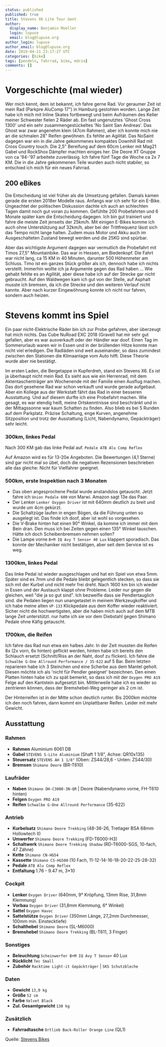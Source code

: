 ```yaml
---
status: published
published: true
title: Stevens X6 Lite Tour Gent
author:
  display_name: Benjamin Moeller
  login: lupuse
  email: blog@lupuse.org
author_login: lupuse
author_email: blog@lupuse.org
date: 2019-04-11 23:17:27 UTC
categories: [bike]
tags: [pendeln, fahrrad, bike, mdrza]
comments: []
---
```


# Vorgeschichte (mal wieder)
Wer mich kennt, dem ist bekannt, ich fahre gerne Rad. Vor geraumer Zeit ist mein Rad (Parkpre AluComp 17") in Hamburg gestohlen worden. Lange Zeit habe ich mich mit Inline Skates fortbewegt und beim Aufräumen des Keller meiner Schwester fielen 2 Räder ab.
Ein fast ungenutztes 'Ghost Cross 1300' und ein sehr zusammengestückeltes 'No Saint San Andreas'. Das Ghost war zwar angenehm klein (47cm Rahmen), aber ich konnte mich nie an die schmalen 28" Reifen gewöhnen. Es fehlte an Agilität. Das NoSaint dagegen war ein in die Jahre gekommenes kompaktes Downhill Rad mit Cross Country touch. Die 2,5" Bereifung auf dem 60cm Lenker mit Mag21 Gabel und RockShox Dämpfer machten einiges her. Die Deore XT Gruppe von ca '94-'97 arbeitete zuverlässig.
Ich fahre fünf Tage die Woche ca 2x 7 KM. Die in die Jahre gekommenen Teile wurden auch nicht stabiler, so entschied ich mich für ein neues Fahrrad.

## 200 eBikes

Die Entscheidung ist viel früher als die Umsetzung gefallen. Damals kamen gerade die ersten 2018er Modelle raus. Anfangs war ich sehr für ein E-Bike. Ungeachtet der politischen Diskussion dachte ich auch an schlechten Tagen damit noch gut voran zu kommen.
Gefühlte 200 Probefahrten und 6 Monate später kam die Entscheidung dagegen. Ich bin gut trainiert und fahre die meiste Zeit jenseits der 25km/h. Mit einigen E-Bikes komme ich auch ohne Unterstützung auf 32km/h, aber bei der Trittfrequenz lässt sich das Tempo nicht lange halten. Zudem muss Motor und Akku auch im Ausgeschalteten Zustand bewegt werden und die 25KG sind spürbar.

Aber das wichtigste Argument dagegen war vermutlich die Probefahrt mit Timos 27,5" Mountainbike. Das war in Hessen, am Biedenkopf. Die Fahrt war nicht lang, ca 15 KM in 40 Minuten, darunter 500 Höhenmeter am Schluss. Timo ist ein ganzes Stück größer als ich, dennoch habe ich nichts verstellt. Immerhin wollte ich ja Argumente gegen das Rad haben ...
Wie gehabt fehlte es an Agilität, aber diese habe ich auf der Strecke gar nicht gebraucht. Auf den Waldwegen kam ich gut von der Stelle, auf Asphalt musste ich bremsen, da ich die Strecke und den weiteren Verlauf nicht kannte. Aber nach kurzer Eingewöhnung konnte ich nicht nur fahren, sondern auch heizen.

# Stevens kommt ins Spiel

Ein paar nicht-Elektrische Räder bin ich zur Probe gefahren, aber überzeugt hat mich nichts. Das Cube NuRoad EXC 2018 (Gravel) hat mir sehr gut gefallen, aber es war ausverkauft oder der Händler war doof.
Einen Tag im Sommerurlaub waren wir in Essen und in der brüllenden Hitze konnte man nicht viel erledigen. Die Radläden sind weit auseinander, so dass zumindest zwischen den Stationen die Klimaanlage vom Auto hilft. Diese Theorie wurde aber nie bestätigt.

Im ersten Laden, die Bergetappe in Kupferdreh, stand ein Stevens X6. Es ist ja überhaupt nicht mein Rad. Es sieht aus wie ein Herrenrad, mit dem Aktentaschenträger am Wochenende mit der Familie einen Ausflug machen.
Das dort gesehene Rad war schon verkauft und wurde gerade aufgebaut. Aber ein Kollege aus der Werkstatt fährt das Rad in einer besseren Ausstattung. Und auf diesem durfte ich eine Probefahrt machen.
Wie gesagt, es war elendig heiß, meine Ortskenntnisse sind beschränkt und in der Mittagssonne war kaum Schatten zu finden. Also blieb es bei 5 Runden auf dem Parkplatz. Präzise Schaltung, enge Kurven, angenehme Sitzposition und trotz der Ausstattung (Licht, Nabendynamo, Gepäckträger) sehr leicht.

### 300km, linkes Pedal

Nach 300 KM gab das linke Pedal auf.
`Pedale ATB Alu Comp Reflex`

Auf Amazon wird es für 13-20e Angeboten. Die Bewertungen (4,1 Sterne) sind gar nicht mal so übel, doch die negativen Rezensionen beschrieben alle das gleiche: Nicht für Vielfahrer geeignet.

### 500km, erste Inspektion nach 3 Monaten

- Das oben angesprochene Pedal wurde anstandslos getauscht. Jetzt fahre ich `Union Pedale 600` von Marwi. Amazon sagt 13e das Paar.
- Der Lenker `Lenker Oxygen Driver` ist mit 640mm deutlich zu breit und wurde um 4cm gekürzt.
- Die Schaltzüge laufen in engen Bögen, da die Führung unten so ausgelegt ist. Das finde ich doof, aber ist wohl so vorgesehen.
- Die V-Brake hinten hat einen 90° Winkel, da komme ich immer mit dem Bein dran. Den muss ich bei Zeiten gegen einen 135° Winkel tauschen. Hätte ich doch Scheibenbremsen nehmen sollen?
- Die Lampe vorne `B+M IQ Avy T Senso+ 40 Lux` klappert sporadisch. Das konnte der Mechaniker nicht bestätigen, aber seit dem Service ist es weg.

### 1300km, linkes Pedal

Das linke Pedal ist wieder ausgeschlagen und hat ein Spiel von etwa 5mm. Später sind es 7mm und die Pedale bleibt gelegentlich stecken, so dass sie sich mit der Kurbel und nicht mehr frei dreht.
Nach 1600 km bin ich wieder in Essen und der Austauch klappt ohne Probleme. Leider nur gegen die gleichen, weil "die ja so gut sind". Ich bezweifle dass sie Pendlertauglich sind.
die Pedalen liegen nun unangetastet in meinem Werkzeugkoffer und ich habe meine alten `VP-133` Klickpedale aus dem Koffer wieder reaktiviert. Sicher nicht die hochwertigsten, aber die haben mich auch auf dem MTB lange Zeit unterstützt. nur hatte ich sie vor dem Diebstahl gegen Shimano Pedale ohne Käfig getauscht.

### 1700km, die Reifen

Ich fahre das Rad nun etwa ein halbes Jahr. In der Zeit mussten die Reifen 8x (2x vorn, 6x hinten) geflickt werden, hinten habe ich bereits den Schlauch ersetzt (Schnitt/Riss an der Naht, doof zu flicken).
Ich fahre die `Schwalbe G-One Allround Performance / 35-622` auf 5 Bar. Beim letzten reparieren habe ich 3 Steinchen und eine Scherbe aus dem Mantel geholt. Diesen möchte ich als 'nicht für Pendler geeignet' bezeichnen.
Den einen Platten hinten habe ich zu spät bemerkt, so dass ich mit der `Oxygen PRO A19` Felge auf den Kantstein aufgesetzt bin. Mittlerweile habe ich es wieder so zentrieren können, dass der Bremshebel-Weg geringer als 2 cm ist.

Der Hinterreifen ist in der Mitte schon deutlich runter. Bis 2000km möchte ich den noch fahren, dann kommt ein Unplattbarer Reifen. Leider mit mehr Gewicht.


## Ausstattung

### Rahmen
- **Rahmen** Aluminium 6061 DB
- **Gabel** `STEVENS S-Lite Aluminium` (Shaft 1 1/8", Achse: QR10x135)
- **Steuersatz** `STEVENS AH 1 1/8"` (Oben: ZS44/28,6 - Unten: ZS44/30)
- **Bremsen** `Shimano Deore` (BR-T610)

### Laufräder
- **Naben** `Shimano DH-C3000-3N-QR` | Deore (Nabendynamo vorne, FH-T610 hinten)
- **Felgen** `Oxygen PRO A19`
- **Reifen** `Schwalbe G-One Allround Performance` (35-622)

### Antrieb
- **Kurbelsatz** `Shimano Deore Trekking` (48-36-26, Tretlager BSA 68mm Hollowtech II)
- **Umwerfer** `Shimano Deore Trekking` (FD-T6000-H3)
- **Schaltwerk** `Shimano Deore Trekking Shadow` (RD-T6000-SGS, 10-fach, 47 Zähne)
- **Kette** `Shimano CN-HG54`
- **Kassette** `Shimano CS-HG500` (10 Fach, 11-12-14-16-18-20-22-25-28-32)
- **Pedale** `ATB Alu Comp Reflex`
- **Entfaltung**  1.76 - 9.47 m, 3*10

### Cockpit
- **Lenker** `Oxygen Driver` (640mm, 9° Kröpfung, 13mm Rise, 31,8mm Klemmung)
- **Vorbau** `Oxygen Driver` (31,8mm Klemmung, 6° Winkel)
- **Sattel** `Oxygen Havoc`
- **Sattelstütze** `Oxygen Driver` (350mm Länge, 27,2mm Durchmesser, 100mm min. Einstecktiefe)
- **Schalthebel** `Shimano Deore` (SL-M6000)
- **Bremshebel** `Shimano Deore Trekking` (BL-T611, 3 Finger)

### Sonstiges
- **Beleuchtung** `Scheinwerfer B+M IQ Avy T Senso+` 40 Lux
- **Rücklicht** `Tec Small`
- **Zubehör** `Racktime Light-it Gepäckträger` | `SKS Schutzbleche`

### Daten
- **Gewicht** `13,0 kg`
- **Größe** `52 cm`
- **Farbe** `Velvet Black`
- **Zul. Gesamtgewicht** `130 kg`

### Zusätzlich
- **Fahrradtasche** `Ortlieb Back-Roller Orange Line` (QL1)

Quelle: [Stevens Bikes](https://www.stevensbikes.de/2018/index.php?bik_id=112&cou=DE&lang=de_DE)
